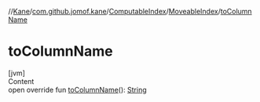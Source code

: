 //[Kane](../../../index.md)/[com.github.jomof.kane](../../index.md)/[ComputableIndex](../index.md)/[MoveableIndex](index.md)/[toColumnName](to-column-name.md)



# toColumnName  
[jvm]  
Content  
open override fun [toColumnName](to-column-name.md)(): [String](https://kotlinlang.org/api/latest/jvm/stdlib/kotlin/-string/index.html)  



